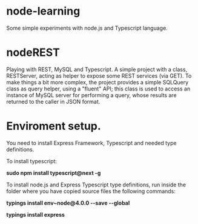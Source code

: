 # node-learning
Some simple experiments with node.js and Typescript language.

# nodeREST
Playing with REST, MySQL and Typescript.
A simple project with a class, RESTServer, acting as helper to expose some REST services (via GET). To make things a bit more complex, the project provides a simple SQLQuery class as query helper, using a "fluent" API; this class is used to access an instance of MySQL server for performing a query, whose results are returned to the caller in JSON format.

# Enviroment setup.

You need to install Express Framework, Typescript and needed type definitions.

To install typescript:</p>
<b>sudo npm install typescript@next -g </b>
</p>
To install node.js and Express Typescript type definitions, run inside the folder where you have copied source files 
the following commands:
</p>
<b>typings install env~node@4.0.0 --save --global </b> </p>
<b>typings install express </b>





